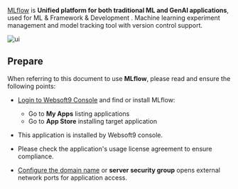 [MLflow](https://mlflow.org/) is **Unified platform for both traditional ML and GenAI applications**, used for ML & Framework & Development . Machine learning experiment management and model tracking tool with version control support.


![ui](http://libs.websoft9.com/Websoft9/DocsPicture/zh/mlflow/mlflow-ui-websoft9.png)


## Prepare

When referring to this document to use **MLflow**, please read and ensure the following points:

- [Login to Websoft9 Console](./login-console) and find or install MLflow:
  - Go to **My Apps** listing applications 
  - Go to **App Store** installing target application

- This application is installed by Websoft9 console.


- Please check the application's usage license agreement to ensure compliance.


- [Configure the domain name](./domain-set) or **server security group** opens external network ports for application access.